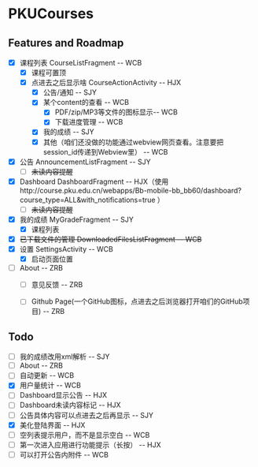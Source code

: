 # PKUCourses
## Features and Roadmap
* [x] 课程列表 CourseListFragment -- WCB
  * [x] 课程可置顶
  * [x] 点进去之后显示啥 CourseActionActivity -- HJX
    * [x] 公告/通知 -- SJY
    * [x] 某个content的查看 -- WCB
      * [x] PDF/zip/MP3等文件的图标显示-- WCB
      * [x] 下载进度管理 -- WCB
    * [x] 我的成绩 -- SJY
    * [x] 其他（咱们还没做的功能通过webview网页查看。注意要把session_id传递到Webview里） -- WCB
* [x] 公告 AnnouncementListFragment -- SJY
  * [ ] ~~未读内容提醒~~
* [x] Dashboard DashboardFragment -- HJX（使用http://course.pku.edu.cn/webapps/Bb-mobile-bb_bb60/dashboard?course_type=ALL&with_notifications=true ）
  * [ ] ~~未读内容提醒~~
* [x] 我的成绩 MyGradeFragment -- SJY
  * [x] 课程列表
* [x] ~~已下载文件的管理 DownloadedFilesListFragment -- WCB~~
* [x] 设置 SettingsActivity -- WCB
  * [x] 启动页面位置
* [ ] About -- ZRB
  * [ ] 意见反馈 -- ZRB
  * [ ] Github Page(一个GitHub图标，点进去之后浏览器打开咱们的GitHub项目) -- ZRB


## Todo
* [ ] 我的成绩改用xml解析 -- SJY
* [ ] About -- ZRB
* [ ] 自动更新 -- WCB
* [x] 用户量统计 -- WCB
* [ ] Dashboard显示公告 -- HJX
* [ ] Dashboard未读内容标记 -- HJX
* [ ] 公告具体内容可以点进去之后再显示 -- SJY
* [x] 美化登陆界面 -- HJX
* [ ] 空列表提示用户，而不是显示空白 -- WCB
* [ ] 第一次进入应用进行功能提示（长按） -- HJX
* [ ] 可以打开公告内附件 -- WCB
